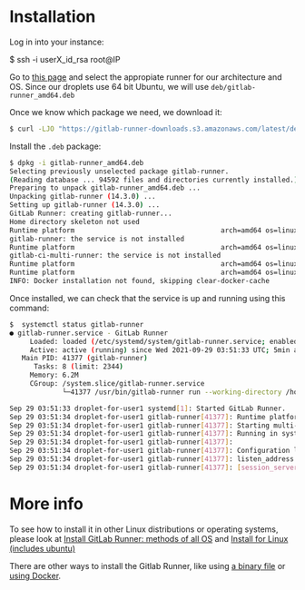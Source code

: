 # Installation

Log in into your instance:

$ ssh -i userX_id_rsa root@IP


Go to [this page](https://gitlab-runner-downloads.s3.amazonaws.com/latest/index.html) and select the 
appropiate runner for our architecture and OS. Since our droplets use 64 bit Ubuntu, 
we will use `deb/gitlab-runner_amd64.deb`

Once we know which package we need, we download it:

```bash
$ curl -LJO "https://gitlab-runner-downloads.s3.amazonaws.com/latest/deb/gitlab-runner_amd64.deb"
```

Install the `.deb` package:

```bash
$ dpkg -i gitlab-runner_amd64.deb
Selecting previously unselected package gitlab-runner.
(Reading database ... 94592 files and directories currently installed.)
Preparing to unpack gitlab-runner_amd64.deb ...
Unpacking gitlab-runner (14.3.0) ...
Setting up gitlab-runner (14.3.0) ...
GitLab Runner: creating gitlab-runner...
Home directory skeleton not used
Runtime platform                                    arch=amd64 os=linux pid=41262 revision=b37d3da9 version=14.3.0
gitlab-runner: the service is not installed
Runtime platform                                    arch=amd64 os=linux pid=41271 revision=b37d3da9 version=14.3.0
gitlab-ci-multi-runner: the service is not installed
Runtime platform                                    arch=amd64 os=linux pid=41296 revision=b37d3da9 version=14.3.0
Runtime platform                                    arch=amd64 os=linux pid=41369 revision=b37d3da9 version=14.3.0
INFO: Docker installation not found, skipping clear-docker-cache
```

Once installed, we can check that the service is up and running using this command:

```bash
$  systemctl status gitlab-runner
● gitlab-runner.service - GitLab Runner
     Loaded: loaded (/etc/systemd/system/gitlab-runner.service; enabled; vendor preset: enabled)
     Active: active (running) since Wed 2021-09-29 03:51:33 UTC; 5min ago
   Main PID: 41377 (gitlab-runner)
      Tasks: 8 (limit: 2344)
     Memory: 6.2M
     CGroup: /system.slice/gitlab-runner.service
             └─41377 /usr/bin/gitlab-runner run --working-directory /home/gitlab-runner --config /etc/gitlab-runner/config.toml --service gitlab-runner --user gitlab-runner

Sep 29 03:51:33 droplet-for-user1 systemd[1]: Started GitLab Runner.
Sep 29 03:51:34 droplet-for-user1 gitlab-runner[41377]: Runtime platform                                    arch=amd64 os=linux pid=41377 revision=b37d3da9 version=14.3.0
Sep 29 03:51:34 droplet-for-user1 gitlab-runner[41377]: Starting multi-runner from /etc/gitlab-runner/config.toml...  builds=0
Sep 29 03:51:34 droplet-for-user1 gitlab-runner[41377]: Running in system-mode.
Sep 29 03:51:34 droplet-for-user1 gitlab-runner[41377]:
Sep 29 03:51:34 droplet-for-user1 gitlab-runner[41377]: Configuration loaded                                builds=0
Sep 29 03:51:34 droplet-for-user1 gitlab-runner[41377]: listen_address not defined, metrics & debug endpoints disabled  builds=0
Sep 29 03:51:34 droplet-for-user1 gitlab-runner[41377]: [session_server].listen_address not defined, session endpoints disabled  builds=0
```

# More info

To see how to install it in other Linux distributions or operating systems, please look at
[Install GitLab Runner: methods of all OS](https://docs.gitlab.com/runner/install/linux-manually.html) 
and [Install for Linux (includes ubuntu)](https://docs.gitlab.com/runner/install/)

There are other ways to install the Gitlab Runner, like using 
[a binary file](https://docs.gitlab.com/runner/install/linux-manually.html#using-binary-file) or 
[using Docker](https://docs.gitlab.com/runner/install/docker.html).

